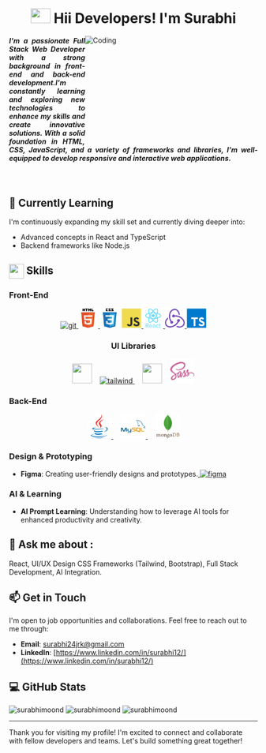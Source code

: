 <h1 align = "center"><img src="https://camo.githubusercontent.com/0c732027af8a28d138e3698181f7be7c9b97d443b4beb9c7ce8ec4cffc6b4767/68747470733a2f2f6d656469612e67697068792e636f6d2f6d656469612f6876524a434c467a6361737252346961377a2f67697068792e676966" width="40" height="30"/> Hii Developers! I'm Surabhi</h3>

<img align="right" height="205" alt="Coding" width="350" src="https://user-images.githubusercontent.com/74038190/221352975-94759904-aa4c-4032-a8ab-b546efb9c478.gif" />

<h5 align="justify">I'm a passionate Full Stack Web Developer with a strong background in front-end and back-end development.I'm constantly learning and exploring new technologies to enhance my skills and create innovative solutions. With a solid foundation in HTML, CSS, JavaScript, and a variety of frameworks and libraries, I'm well-equipped to develop responsive and interactive web applications.</h5>
&nbsp;
&nbsp;
&nbsp;
&nbsp;

<h2>🌱 Currently Learning</h2>

I'm continuously expanding my skill set and currently diving deeper into:
- Advanced concepts in React and TypeScript
- Backend frameworks like Node.js

## <img src="https://user-images.githubusercontent.com/74038190/212284087-bbe7e430-757e-4901-90bf-4cd2ce3e1852.gif" width="30" height="30" align="center"/> Skills

### Front-End
<p align="center"> <a href="https://babeljs.io/"  rel="noreferrer"> <a href="https://git-scm.com/" rel="noreferrer"> <img src="https://www.vectorlogo.zone/logos/git-scm/git-scm-icon.svg" alt="git" width="40" height="40"/> </a> <a href="https://www.w3.org/html/" rel="noreferrer"> <img src="https://raw.githubusercontent.com/devicons/devicon/master/icons/html5/html5-original-wordmark.svg" alt="html5" width="40" height="40"/> </a><img src="https://raw.githubusercontent.com/devicons/devicon/master/icons/css3/css3-original-wordmark.svg" alt="css3" width="40" height="40"/> </a> <a href="https://developer.mozilla.org/en-US/docs/Web/JavaScript" rel="noreferrer"> <img src="https://raw.githubusercontent.com/devicons/devicon/master/icons/javascript/javascript-original.svg" alt="javascript" width="40" height="40"/> </a> <a href="https://reactjs.org/" rel="noreferrer"> <img src="https://raw.githubusercontent.com/devicons/devicon/master/icons/react/react-original-wordmark.svg" alt="react" width="40" height="40"/> </a> <a href="https://redux.js.org" rel="noreferrer"> <img src="https://raw.githubusercontent.com/devicons/devicon/master/icons/redux/redux-original.svg" alt="redux" width="40" height="40"/> </a> <a href="https://www.typescriptlang.org/"  rel="noreferrer"> <img src="https://raw.githubusercontent.com/devicons/devicon/master/icons/typescript/typescript-original.svg" alt="typescript" width="40" height="40"/> </a> </p>

<h3 align="center"> UI Libraries </h3>
<p align="center"> <a href="https://babeljs.io/" rel="noreferrer">
<a href="https://tailwindcss.com/" rel="noreferrer"> <img src = "https://encrypted-tbn0.gstatic.com/images?q=tbn:ANd9GcRhIYiTslheoerWywuUiJzaLo8E35_P6Fhe1Q&s" width="40" height="40"/></a>&nbsp;&nbsp;&nbsp;
<a href="https://tailwindcss.com/" rel="noreferrer"> <img src="https://www.vectorlogo.zone/logos/tailwindcss/tailwindcss-icon.svg" alt="tailwind" width="40" height="40"/> </a> &nbsp;&nbsp;&nbsp;
<a href="https://tailwindcss.com/" rel="noreferrer"> <img src = "https://encrypted-tbn0.gstatic.com/images?q=tbn:ANd9GcQdyvSNw1-z4Xv8_ulmOTT6Xx9QGg1Fk8F9cg&s" width="40" height="40"/></a>&nbsp;&nbsp;&nbsp;
 <a href="https://sass-lang.com"  rel="noreferrer"> <img src="https://raw.githubusercontent.com/devicons/devicon/master/icons/sass/sass-original.svg" alt="sass" width="50" height="50"/> </a> </p>

### Back-End
<p align="center">
  <a href="https://www.java.com" rel="noreferrer">
    <img src="https://raw.githubusercontent.com/devicons/devicon/master/icons/java/java-original.svg" alt="java" width="50" height="50" style="border-radius:50%; background-color:white;"/>
  </a>
  &nbsp;&nbsp;&nbsp;
  <a href="https://www.mysql.com/" rel="noreferrer">
    <img src="https://raw.githubusercontent.com/devicons/devicon/master/icons/mysql/mysql-original-wordmark.svg" alt="mysql" width="50" height="50"/>
  </a>
  &nbsp;&nbsp;&nbsp;
  <a href="https://www.mongodb.com/" rel="noreferrer">
    <img src="https://raw.githubusercontent.com/devicons/devicon/master/icons/mongodb/mongodb-original-wordmark.svg" alt="mongodb" width="50" height="50"/>
  </a>
</p>

### Design & Prototyping
- **Figma**: Creating user-friendly designs and prototypes.<a href="https://www.figma.com/" rel="noreferrer"> <img src="https://www.vectorlogo.zone/logos/figma/figma-icon.svg" alt="figma" width="30" height="30"/> </a>

### AI & Learning
- **AI Prompt Learning**: Understanding how to leverage AI tools for enhanced productivity and creativity.

## 💬 Ask me about :
React, UI/UX Design CSS Frameworks (Tailwind, Bootstrap), Full Stack Development, AI Integration.  

## 📫 Get in Touch

I'm open to job opportunities and collaborations. Feel free to reach out to me through:

- **Email**: [surabhi24jrk@gmail.com](mailto:surabhi24jrk@gmail.com)
- **LinkedIn**: [https://www.linkedin.com/in/surabhi12/](https://www.linkedin.com/in/surabhi12/)

## 💻 GitHub Stats

<div ><img src="https://github-readme-stats.vercel.app/api/top-langs?username=surabhimoond&show_icons=true&locale=en&layout=compact&theme=default" alt="surabhimoond" />
<img  src="https://github-readme-stats.vercel.app/api?username=surabhimoond&show_icons=true&locale=en&theme=default" alt="surabhimoond"  />
<img src="https://github-readme-streak-stats.herokuapp.com/?user=surabhimoond&theme=default" alt="surabhimoond" /></div>

---

Thank you for visiting my profile! I'm excited to connect and collaborate with fellow developers and teams. Let's build something great together!


